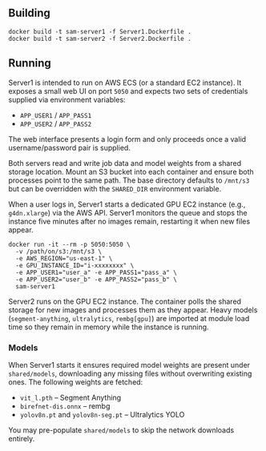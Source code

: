 ## Building

```
docker build -t sam-server1 -f Server1.Dockerfile .
docker build -t sam-server2 -f Server2.Dockerfile .
```

## Running

Server1 is intended to run on AWS ECS (or a standard EC2 instance). It exposes a
small web UI on port `5050` and expects two sets of credentials supplied via
environment variables:

* `APP_USER1` / `APP_PASS1`
* `APP_USER2` / `APP_PASS2`

The web interface presents a login form and only proceeds once a valid
username/password pair is supplied.

Both servers read and write job data and model weights from a shared storage
location. Mount an S3 bucket into each container and ensure both processes
point to the same path. The base directory defaults to `/mnt/s3` but can be
overridden with the `SHARED_DIR` environment variable.

When a user logs in, Server1 starts a dedicated GPU EC2 instance (e.g.,
`g4dn.xlarge`) via the AWS API. Server1 monitors the queue and stops the
instance five minutes after no images remain, restarting it when new files
appear.

```
docker run -it --rm -p 5050:5050 \
  -v /path/on/s3:/mnt/s3 \
  -e AWS_REGION="us-east-1" \
  -e GPU_INSTANCE_ID="i-xxxxxxxx" \
  -e APP_USER1="user_a" -e APP_PASS1="pass_a" \
  -e APP_USER2="user_b" -e APP_PASS2="pass_b" \
  sam-server1
```

Server2 runs on the GPU EC2 instance. The container polls the shared storage for
new images and processes them as they appear. Heavy models
(`segment-anything`, `ultralytics`, `rembg[gpu]`) are imported at module load
time so they remain in memory while the instance is running.

### Models

When Server1 starts it ensures required model weights are present under
`shared/models`, downloading any missing files without overwriting existing
ones. The following weights are fetched:

* `vit_l.pth` – Segment Anything
* `birefnet-dis.onnx` – rembg
* `yolov8n.pt` and `yolov8n-seg.pt` – Ultralytics YOLO

You may pre-populate `shared/models` to skip the network downloads entirely.
